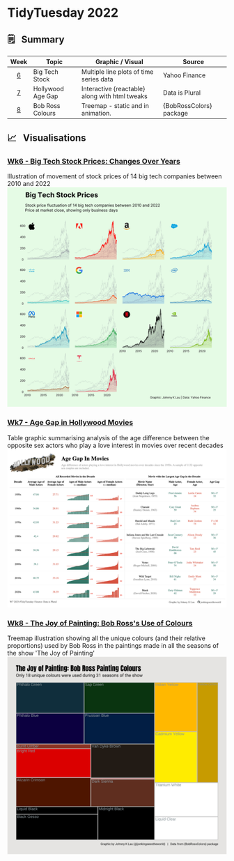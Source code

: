 # TidyTuesday 2022

## :spiral_notepad:	&nbsp; Summary 
| Week               | Topic                | Graphic / Visual                                | Source                  |
|:------------------:|----------------------|-------------------------------------------------|-------------------------|
| [6](20230207wk6)   | Big Tech Stock       | Multiple line plots of time series data         | Yahoo Finance           |
| [7](20230214wk7)   | Hollywood Age Gap    | Interactive {reactable} along with html tweaks  | Data is Plural          |
| [8](20230221wk8)   | Bob Ross Colours     | Treemap - static and in animation.              | {BobRossColors} package |



## :chart_with_upwards_trend: &nbsp; Visualisations 

### **[Wk6 - Big Tech Stock Prices: Changes Over Years](20230207wk6)**
Illustration of movement of stock prices of 14 big tech companies between 2010 and 2022
![Screenshot](20230207wk6/tt20230207wk6_techstockprice.png)


### **[Wk7 - Age Gap in Hollywood Movies](20230214wk7)**
Table graphic summarising analysis of the age difference between the opposite sex actors who play a love interest in movies over recent decades
![Screenshot](20230214wk7/tt20230214wk7_hollywoodAge.png)



### **[Wk8 - The Joy of Painting: Bob Ross's Use of Colours](20230221wk8)**
Treemap illustration showing all the unique colours (and their relative proportions) used by Bob Ross in the paintings made in all the seasons of the show 'The Joy of Painting'
![Screenshot](20230221wk8/tt20230221wk8_BRcolor_uniq.png)
